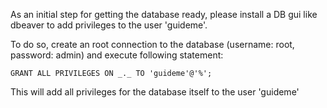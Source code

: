 As an initial step for getting the database ready,
please install a DB gui like dbeaver to add privileges to the user 'guideme'.

To do so, create an root connection to the database (username: root, password: admin) and execute following statement:

```
GRANT ALL PRIVILEGES ON _._ TO 'guideme'@'%';
```

This will add all privileges for the database itself to the user 'guideme'
